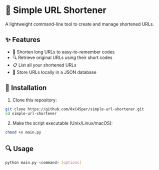 # 🔗 Simple URL Shortener

A lightweight command-line tool to create and manage shortened URLs.

## ✨ Features

- 🔹 Shorten long URLs to easy-to-remember codes
- 🔍 Retrieve original URLs using their short codes
- 📋 List all your shortened URLs
- 💾 Store URLs locally in a JSON database

## 🚀 Installation

1. Clone this repository:
```bash
git clone https://github.com/0xC45per/simple-url-shortener.git
cd simple-url-shortener
```

2. Make the script executable (Unix/Linux/macOS):
```bash
chmod +x main.py
```

## 🔍 Usage

```bash
python main.py <command> [options]
```


